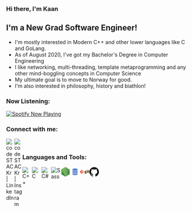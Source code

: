 ### Hi there, I'm Kaan 

## I'm a New Grad Software Engineer!
- I'm mostly interested in Modern C++ and other lower languages like C and GoLang.
- As of August 2020, I've got my Bachelor's Degree in Computer Engineering
- I like networking, multi-threading, template metaprogramming and any other mind-boggling concepts in Computer Science
- My ultimate goal is to move to Norway for good.
- I'm also interested in philosophy, history and biathlon!

### Now Listening:
[<img src="novatorem.ktaze1.vercel.app/api/spotify" alt="Spotify Now Playing" width=350 />](https://open.spotify.com/user/1246655277)

### Connect with me:

[<img align="left" alt="codeSTACKr | LinkedIn" width="22px" src="https://cdn.jsdelivr.net/npm/simple-icons@v3/icons/linkedin.svg" />][linkedin]
[<img align="left" alt="codeSTACKr | Instagram" width="22px" src="https://cdn.jsdelivr.net/npm/simple-icons@v3/icons/instagram.svg" />][instagram]

<br />

### Languages and Tools:

<img align="left" alt="C++" width="26px" src="https://raw.githubusercontent.com/isocpp/logos/master/cpp_logo.png" />
<img align="left" alt="C" width="26px" src="https://camo.githubusercontent.com/d69b1b951fa803f802c654ddfdebe3395320c886/68747470733a2f2f696d67322e66726565706e672e65732f32303138303430352f646f652f6b697373706e672d7468652d632d70726f6772616d6d696e672d6c616e67756167652d636f6d70757465722d70726f6772616d6d696e672d636f2d70726f6772616d6d65722d35616336626438333039396239372e313637323036393631353232393734303833303339342e6a7067" />
<img align="left" alt="C#" width="26px" src="https://camo.githubusercontent.com/0617f4657fef12e8d16db45b8d73def73144b09f/68747470733a2f2f646576656c6f7065722e6665646f726170726f6a6563742e6f72672f7374617469632f6c6f676f2f6373686172702e706e67" />
<img align="left" alt="Sass" width="26px" src="https://camo.githubusercontent.com/98ed65187a84ecf897273d9fa18118ce45845057/68747470733a2f2f7261772e6769746875622e636f6d2f676f6c616e672d73616d706c65732f676f706865722d766563746f722f6d61737465722f676f706865722e706e67" />
<img align="left" alt="Node.js" width="26px" src="https://raw.githubusercontent.com/github/explore/80688e429a7d4ef2fca1e82350fe8e3517d3494d/topics/nodejs/nodejs.png" />
<img align="left" alt="SQL" width="26px" src="https://raw.githubusercontent.com/github/explore/80688e429a7d4ef2fca1e82350fe8e3517d3494d/topics/sql/sql.png" />
<img align="left" alt="Git" width="26px" src="https://raw.githubusercontent.com/github/explore/80688e429a7d4ef2fca1e82350fe8e3517d3494d/topics/git/git.png" />
<img align="left" alt="GitHub" width="26px" src="https://raw.githubusercontent.com/github/explore/78df643247d429f6cc873026c0622819ad797942/topics/github/github.png" />

<br />
<br />

[instagram]: https://instagram.com/kaan.fresh
[linkedin]: https://linkedin.com/in/bedir-kaan-taze
